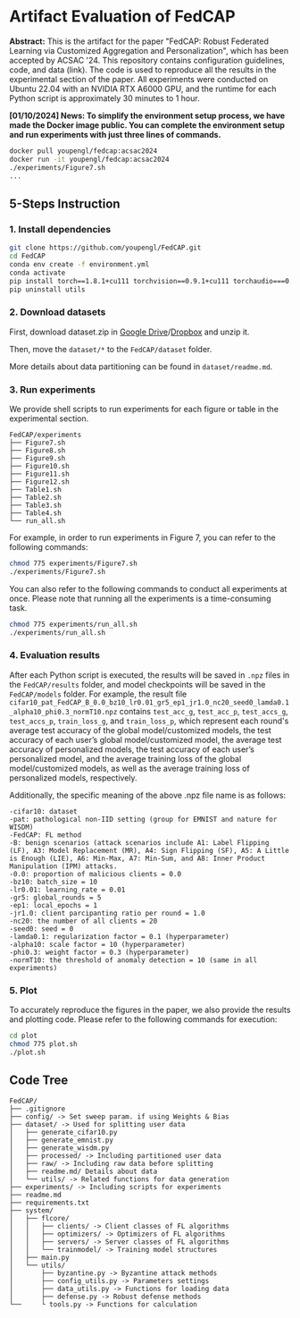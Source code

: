 # Artifact Evaluation of FedCAP

**Abstract:** This is the artifact for the paper "FedCAP: Robust Federated Learning via Customized Aggregation and Personalization", which has been accepted by ACSAC '24. This repository contains configuration guidelines, code, and data (link). The code is used to reproduce all the results in the experimental section of the paper. All experiments were conducted on Ubuntu 22.04 with an NVIDIA RTX A6000 GPU, and the runtime for each Python script is approximately 30 minutes to 1 hour.

**[01/10/2024] News: To simplify the environment setup process, we have made the Docker image public. You can complete the environment setup and run experiments with just three lines of commands.**

```sh
docker pull youpengl/fedcap:acsac2024
docker run -it youpengl/fedcap:acsac2024
./experiments/Figure7.sh
...
```

## 5-Steps Instruction

### 1. Install dependencies

```sh
git clone https://github.com/youpengl/FedCAP.git
cd FedCAP
conda env create -f environment.yml
conda activate 
pip install torch==1.8.1+cu111 torchvision==0.9.1+cu111 torchaudio===0.8.1 -f https://download.pytorch.org/whl/torch_stable.html
pip uninstall utils
```

### 2. Download datasets

First, download dataset.zip in [Google Drive](https://drive.google.com/file/d/18ITcYnXXM1veo51D-TqFq2Mv2yExM-HL/view?usp=sharing)/[Dropbox](https://www.dropbox.com/scl/fi/eoxzx6457lgjoms7yoizi/dataset.zip?rlkey=d3476x8wbs3f7zhm3wvgq0mct&st=yz6yrrz1&dl=0) and unzip it.

Then, move the `dataset/*` to the `FedCAP/dataset` folder.

More details about data partitioning can be found in `dataset/readme.md`.

### 3. Run experiments

We provide shell scripts to run experiments for each figure or table in the experimental section.
```
FedCAP/experiments
├── Figure7.sh
├── Figure8.sh
├── Figure9.sh
├── Figure10.sh
├── Figure11.sh
├── Figure12.sh
├── Table1.sh
├── Table2.sh
├── Table3.sh
├── Table4.sh
└── run_all.sh
```
For example, in order to run experiments in Figure 7, you can refer to the following commands:
```sh
chmod 775 experiments/Figure7.sh
./experiments/Figure7.sh
```
You can also refer to the following commands to conduct all experiments at once. Please note that running all the experiments is a time-consuming task.

```sh
chmod 775 experiments/run_all.sh
./experiments/run_all.sh
```

### 4. Evaluation results

After each Python script is executed, the results will be saved in `.npz` files in the `FedCAP/results` folder, and model checkpoints will be saved in the `FedCAP/models` folder. For example, the result file `cifar10_pat_FedCAP_B_0.0_bz10_lr0.01_gr5_ep1_jr1.0_nc20_seed0_lamda0.1_alpha10_phi0.3_normT10.npz` contains `test_acc_g`, `test_acc_p`, `test_accs_g`, `test_accs_p`, `train_loss_g`, and `train_loss_p`, which represent each round's average test accuracy of the global model/customized models, the test accuracy of each user’s global model/customized model, the average test accuracy of personalized models, the test accuracy of each user’s personalized model, and the average training loss of the global model/customized models, as well as the average training loss of personalized models, respectively.

Additionally, the specific meaning of the above .npz file name is as follows:
```
-cifar10: dataset
-pat: pathological non-IID setting (group for EMNIST and nature for WISDM)
-FedCAP: FL method
-B: benign scenarios (attack scenarios include A1: Label Flipping (LF), A3: Model Replacement (MR), A4: Sign Flipping (SF), A5: A Little is Enough (LIE), A6: Min-Max, A7: Min-Sum, and A8: Inner Product Manipulation (IPM) attacks.
-0.0: proportion of malicious clients = 0.0
-bz10: batch_size = 10
-lr0.01: learning_rate = 0.01
-gr5: global_rounds = 5
-ep1: local_epochs = 1
-jr1.0: client parcipanting ratio per round = 1.0
-nc20: the number of all clients = 20
-seed0: seed = 0
-lamda0.1: regularization factor = 0.1 (hyperparameter)
-alpha10: scale factor = 10 (hyperparameter)
-phi0.3: weight factor = 0.3 (hyperparameter)
-normT10: the threshold of anomaly detection = 10 (same in all experiments)
```
### 5. Plot

To accurately reproduce the figures in the paper, we also provide the results and plotting code. Please refer to the following commands for execution:
```sh
cd plot
chmod 775 plot.sh
./plot.sh
```
## Code Tree

```
FedCAP/
├── .gitignore
├── config/ -> Set sweep param. if using Weights & Bias
├── dataset/ -> Used for splitting user data 
│   ├── generate_cifar10.py
│   ├── generate_emnist.py
│   ├── generate_wisdm.py
│   ├── processed/ -> Including partitioned user data
│   ├── raw/ -> Including raw data before splitting
│   ├── readme.md/ Details about data
│   └── utils/ -> Related functions for data generation
├── experiments/ -> Including scripts for experiments
├── readme.md
├── requirements.txt 
├── system/
│   ├── flcore/
│   │   ├── clients/ -> Client classes of FL algorithms
│   │   ├── optimizers/ -> Optimizers of FL algorithms
│   │   ├── servers/ -> Server classes of FL algorithms
│   │   └── trainmodel/ -> Training model structures
│   ├── main.py
│   └── utils/
│       ├── byzantine.py -> Byzantine attack methods
│       ├── config_utils.py -> Parameters settings
│       ├── data_utils.py -> Functions for loading data
│       ├── defense.py -> Robust defense methods
└──     └ tools.py -> Functions for calculation
```

